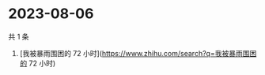 # 2023-08-06

共 1 条

<!-- BEGIN -->
<!-- 最后更新时间 Sun Aug 06 2023 02:04:06 GMT+0800 (China Standard Time) -->

1. [我被暴雨围困的 72 小时](https://www.zhihu.com/search?q=我被暴雨围困的 72
   小时)

<!-- END -->
